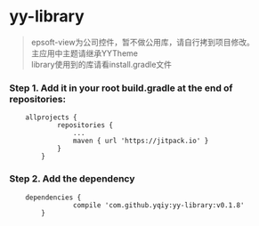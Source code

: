 # yy-library
> epsoft-view为公司控件，暂不做公用库，请自行拷到项目修改。    
> 主应用中主题请继承YYTheme    
> library使用到的库请看install.gradle文件
### Step 1. Add it in your root build.gradle at the end of repositories:
		allprojects {
				repositories {
					...
					maven { url 'https://jitpack.io' }
				}
			}
### Step 2. Add the dependency
		dependencies {
			        compile 'com.github.yqiy:yy-library:v0.1.8'
			}